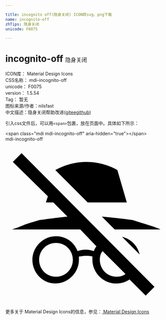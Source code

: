 ```yaml
---

title: incognito off(隐身关闭) ICON转svg、png下载
name: incognito-off
zhTips: 隐身关闭
unicode: F0075

---
```


# incognito-off  <small style="font-size: 60%;font-weight: 100">隐身关闭</small>


<div class="detail-page">
<p>
<span>
ICON库：
<span class="badge-secondary badge">Material Design Icons</span> 
</span>
<br/>
<span>
CSS名称：
<span class="badge-secondary badge">mdi-incognito-off</span> 
</span>
<br/>
<span>
unicode：
<span class="badge-secondary badge">F0075</span> 
</span>
<br/>
<span>
version：
<span class="badge-secondary badge">1.5.54</span> 
</span>
<br/>
<span>Tag：
<span class="badge-light badge">暂无</span>
</span>
<br/>
<span>图标来源/作者：<span class="badge-light badge">nilsfast</span></span> 
<br/>
<span class="zh-detail">中文描述：<span class="badge-primary badge">隐身关闭</span><span class="help-link"><span>帮助改进</span>(<a href="https://gitee.com/liuwave/icon-helper/edit/master/json/material/incognito-off.json" target="_blank" rel="noopener noreferrer">gitee</a><a href="https://github.com/liuwave/icon-helper/edit/master/json/material/incognito-off.json" target="_blank" rel="noopener noreferrer">github</a></span>)</span><br/>
</p>
</div>
<div class="alert alert-dark">
  <i class="mdi mdi-incognito-off mdi-48px"></i>
  <i class="mdi mdi-incognito-off mdi-36px"></i>
  <i class="mdi mdi-incognito-off mdi-24px"></i>
  <i class="mdi mdi-incognito-off mdi-18px"></i>
</div>
<div>
  <p>引入css文件后，可以用<code>&lt;span&gt;</code>包裹，放在页面中。具体如下所示：    
  </p>
  <div class="alert alert-primary" style="font-size: 14px">
    &lt;span class="mdi mdi-incognito-off" aria-hidden="true"&gt;&lt;/span&gt;
    <copy-btn content='<span class="mdi mdi-incognito-off" aria-hidden="true"></span>'></copy-btn>
  </div>
  <div class="alert alert-secondary">
    <i class="mdi mdi-incognito-off"
    style="font-size: 24px"
    aria-hidden="true"></i> mdi-incognito-off
    <copy-btn content="mdi-incognito-off" btn-title="复制图标名称"></copy-btn>
  </div>
</div>
<div id="svg" class="svg-wrap">
<svg xmlns="http://www.w3.org/2000/svg" viewBox="0 0 24 24"><path d="M14.3 11.1C16.6 11.3 18.8 11.6 18.8 11.6C19.8 11.9 20.7 12.2 21.4 12.4C22.4 12.7 23 13 23 13H16.2L14.3 11.1M19.9 16.7C19.6 15.4 18.6 14.4 17.3 14.1L19.9 16.7M22.1 21.5L20.8 22.8L18.4 20.4C17.8 20.8 17.2 21 16.4 21C14.5 21 12.9 19.4 12.9 17.5V17C12.6 16.9 12.2 16.9 11.9 16.9C11.5 16.9 11.2 17 10.9 17V17.5C10.9 19.4 9.3 21 7.4 21S4 19.4 4 17.5 5.6 14 7.5 14C9 14 10.2 14.9 10.7 16.2C11 16.1 11.4 16 11.9 16S12.8 16.1 13.1 16.2C13.2 16 13.3 15.7 13.5 15.5L11.1 13H1C1 13 1.6 12.8 2.6 12.4C3.3 12.1 4.1 11.9 5.1 11.6C5.3 11.6 7.2 11.3 9.2 11.1L7.1 9H6L6.3 8.1L1.1 3L2.4 1.7L22.1 21.5M10 17.5C10 16.1 8.9 15 7.5 15S5 16.1 5 17.5 6.1 20 7.5 20 10 18.9 10 17.5M17.8 19.6L14.4 16.2C14.1 16.6 14 17 14 17.5C14 18.9 15.1 20 16.5 20C17 20 17.4 19.9 17.8 19.6M18 9L16.6 4.2C16.6 4.2 14.7 3 12 3C9.3 3 7.5 4.2 7.4 4.2L12.2 9H18Z" /></svg>
</div>
<detail full-name='mdi-incognito-off'></detail>
    
<div><p>更多关于 Material Design Icons的信息，参见：<a target="_blank" href="https://iconhelper.cn/material.html"> Material Design Icons</a>
</p></div>
